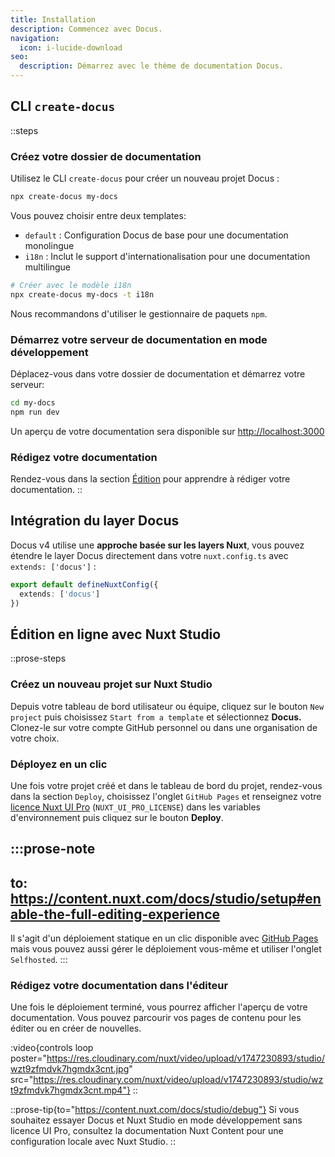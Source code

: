 ```yaml
---
title: Installation
description: Commencez avec Docus.
navigation:
  icon: i-lucide-download
seo:
  description: Démarrez avec le thème de documentation Docus.
---
```


## CLI `create-docus`

::steps
### Créez votre dossier de documentation

Utilisez le CLI `create-docus` pour créer un nouveau projet Docus :

```bash [Terminal]
npx create-docus my-docs
```

Vous pouvez choisir entre deux templates:

- `default` : Configuration Docus de base pour une documentation monolingue
- `i18n` : Inclut le support d'internationalisation pour une documentation multilingue

```bash [Terminal]
# Créer avec le modèle i18n
npx create-docus my-docs -t i18n
```

Nous recommandons d'utiliser le gestionnaire de paquets `npm`.

### Démarrez votre serveur de documentation en mode développement

Déplacez-vous dans votre dossier de documentation et démarrez votre serveur:

```bash [Terminal]
cd my-docs
npm run dev
```

Un aperçu de votre documentation sera disponible sur <http://localhost:3000>

### Rédigez votre documentation

Rendez-vous dans la section [Édition](/fr/concepts/edition) pour apprendre à rédiger votre documentation.
::

## Intégration du layer Docus

Docus v4 utilise une **approche basée sur les layers Nuxt**, vous pouvez étendre le layer Docus directement dans votre `nuxt.config.ts` avec `extends: ['docus']` :

```ts [nuxt.config.ts]
export default defineNuxtConfig({
  extends: ['docus']
})
```

## Édition en ligne avec Nuxt Studio

::prose-steps
### Créez un nouveau projet sur Nuxt Studio

Depuis votre tableau de bord utilisateur ou équipe, cliquez sur le bouton `New project` puis choisissez `Start from a template` et sélectionnez **Docus.** Clonez-le sur votre compte GitHub personnel ou dans une organisation de votre choix.

### Déployez en un clic

Une fois votre projet créé et dans le tableau de bord du projet, rendez-vous dans la section `Deploy`, choisissez l'onglet `GitHub Pages` et renseignez votre [licence Nuxt UI Pro](https://ui.nuxt.com/pro/pricing) (`NUXT_UI_PRO_LICENSE`) dans les variables d'environnement puis cliquez sur le bouton **Deploy**.

  :::prose-note
  ---
  to: https://content.nuxt.com/docs/studio/setup#enable-the-full-editing-experience
  ---
  Il s'agit d'un déploiement statique en un clic disponible avec [GitHub Pages](https://docs.github.com/en/pages/getting-started-with-github-pages/creating-a-github-pages-site) mais vous pouvez aussi gérer le déploiement vous-même et utiliser l'onglet `Selfhosted`.
  :::

### Rédigez votre documentation dans l'éditeur

Une fois le déploiement terminé, vous pourrez afficher l'aperçu de votre documentation. Vous pouvez parcourir vos pages de contenu pour les éditer ou en créer de nouvelles.

:video{controls loop poster="https://res.cloudinary.com/nuxt/video/upload/v1747230893/studio/wzt9zfmdvk7hgmdx3cnt.jpg" src="https://res.cloudinary.com/nuxt/video/upload/v1747230893/studio/wzt9zfmdvk7hgmdx3cnt.mp4"}
::

::prose-tip{to="https://content.nuxt.com/docs/studio/debug"}
Si vous souhaitez essayer Docus et Nuxt Studio en mode développement sans licence UI Pro, consultez la documentation Nuxt Content pour une configuration locale avec Nuxt Studio.
::
